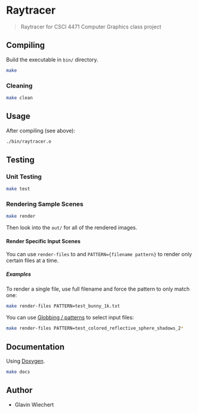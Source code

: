 # Raytracer

> Raytracer for CSCI 4471 Computer Graphics class project

## Compiling

Build the executable in `bin/` directory.

```bash
make
```

### Cleaning

```bash
make clean
```

## Usage

After compiling (see above):

```bash
./bin/raytracer.o
```

## Testing

### Unit Testing

```bash
make test
```

### Rendering Sample Scenes

```bash
make render
```

Then look into the `out/` for all of the rendered images.

#### Render Specific Input Scenes

You can use `render-files` to and `PATTERN={filename pattern}` to
render only certain files at a time.

##### Examples

To render a single file, use full filename and
force the pattern to only match one:

```bash
make render-files PATTERN=test_bunny_1k.txt
```

You can use [Globbing / patterns](http://tldp.org/LDP/abs/html/globbingref.html) to select input files:

```bash
make render-files PATTERN=test_colored_reflective_sphere_shadows_2*
```


## Documentation

Using [Doxygen](http://www.stack.nl/~dimitri/doxygen/).

```bash
make docs
```

## Author

- Glavin Wiechert
